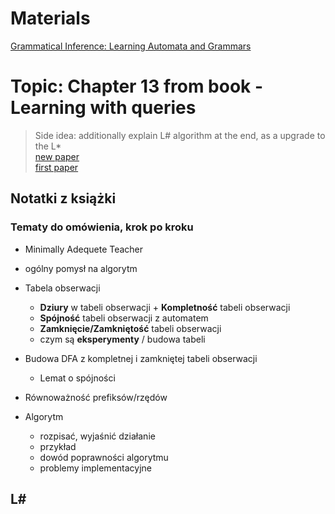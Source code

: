 # Materials
[Grammatical Inference: Learning Automata and Grammars](https://www.cambridge.org/core/books/grammatical-inference/CEEB229AC5A80DFC6436D860AC79434F)


# Topic: Chapter 13 from book - Learning with queries
> Side idea: additionally explain L# algorithm at the end, as a upgrade to the L*  
> [new paper](https://www.cs.ru.nl/bachelors-theses/2024/Martijn_Sanders___1028766___The_Lsharp_Algorithm_for_Deterministic_Finite_Automata.pdf)  
> [first paper](https://arxiv.org/pdf/2107.05419)  


## Notatki z książki
### Tematy do omówienia, krok po kroku
* Minimally Adequete Teacher
* ogólny pomysł na algorytm
* Tabela obserwacji
  * **Dziury** w tabeli obserwacji + **Kompletność** tabeli obserwacji
  * **Spójność** tabeli obserwacji z automatem
  * **Zamknięcie/Zamkniętość** tabeli obserwacji
  * czym są **eksperymenty** / budowa tabeli
* Budowa DFA z kompletnej i zamkniętej tabeli obserwacji
  * Lemat o spójności
* Równoważność prefiksów/rzędów

* Algorytm
  * rozpisać, wyjaśnić działanie
  * przykład
  * dowód poprawności algorytmu
  * problemy implementacyjne

## L#
